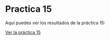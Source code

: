 # Practica 15

Aquí puedes ver los resultados de la práctica 15:

[Ver la práctica 15](https://s1ipm.github.io/practica-15/)
